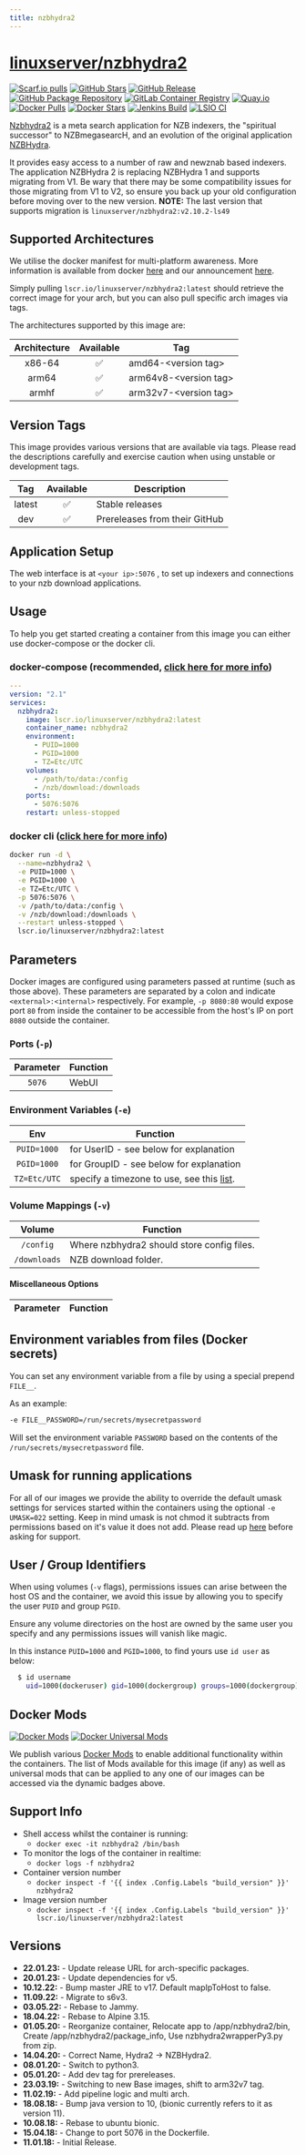 ```yaml
---
title: nzbhydra2
---
```

<!-- DO NOT EDIT THIS FILE MANUALLY  -->
<!-- Please read the https://github.com/linuxserver/docker-nzbhydra2/blob/master/.github/CONTRIBUTING.md -->

# [linuxserver/nzbhydra2](https://github.com/linuxserver/docker-nzbhydra2)

[![Scarf.io pulls](https://scarf.sh/installs-badge/linuxserver-ci/linuxserver%2Fnzbhydra2?color=94398d&label-color=555555&logo-color=ffffff&style=for-the-badge&package-type=docker)](https://scarf.sh/gateway/linuxserver-ci/docker/linuxserver%2Fnzbhydra2)
[![GitHub Stars](https://img.shields.io/github/stars/linuxserver/docker-nzbhydra2.svg?color=94398d&labelColor=555555&logoColor=ffffff&style=for-the-badge&logo=github)](https://github.com/linuxserver/docker-nzbhydra2)
[![GitHub Release](https://img.shields.io/github/release/linuxserver/docker-nzbhydra2.svg?color=94398d&labelColor=555555&logoColor=ffffff&style=for-the-badge&logo=github)](https://github.com/linuxserver/docker-nzbhydra2/releases)
[![GitHub Package Repository](https://img.shields.io/static/v1.svg?color=94398d&labelColor=555555&logoColor=ffffff&style=for-the-badge&label=linuxserver.io&message=GitHub%20Package&logo=github)](https://github.com/linuxserver/docker-nzbhydra2/packages)
[![GitLab Container Registry](https://img.shields.io/static/v1.svg?color=94398d&labelColor=555555&logoColor=ffffff&style=for-the-badge&label=linuxserver.io&message=GitLab%20Registry&logo=gitlab)](https://gitlab.com/linuxserver.io/docker-nzbhydra2/container_registry)
[![Quay.io](https://img.shields.io/static/v1.svg?color=94398d&labelColor=555555&logoColor=ffffff&style=for-the-badge&label=linuxserver.io&message=Quay.io)](https://quay.io/repository/linuxserver.io/nzbhydra2)
[![Docker Pulls](https://img.shields.io/docker/pulls/linuxserver/nzbhydra2.svg?color=94398d&labelColor=555555&logoColor=ffffff&style=for-the-badge&label=pulls&logo=docker)](https://hub.docker.com/r/linuxserver/nzbhydra2)
[![Docker Stars](https://img.shields.io/docker/stars/linuxserver/nzbhydra2.svg?color=94398d&labelColor=555555&logoColor=ffffff&style=for-the-badge&label=stars&logo=docker)](https://hub.docker.com/r/linuxserver/nzbhydra2)
[![Jenkins Build](https://img.shields.io/jenkins/build?labelColor=555555&logoColor=ffffff&style=for-the-badge&jobUrl=https%3A%2F%2Fci.linuxserver.io%2Fjob%2FDocker-Pipeline-Builders%2Fjob%2Fdocker-nzbhydra2%2Fjob%2Fmaster%2F&logo=jenkins)](https://ci.linuxserver.io/job/Docker-Pipeline-Builders/job/docker-nzbhydra2/job/master/)
[![LSIO CI](https://img.shields.io/badge/dynamic/yaml?color=94398d&labelColor=555555&logoColor=ffffff&style=for-the-badge&label=CI&query=CI&url=https%3A%2F%2Fci-tests.linuxserver.io%2Flinuxserver%2Fnzbhydra2%2Flatest%2Fci-status.yml)](https://ci-tests.linuxserver.io/linuxserver/nzbhydra2/latest/index.html)

[Nzbhydra2](https://github.com/theotherp/nzbhydra2) is a meta search application for NZB indexers, the "spiritual successor" to NZBmegasearcH, and an evolution of the original application [NZBHydra](https://github.com/theotherp/nzbhydra).

It provides easy access to a number of raw and newznab based indexers. The application NZBHydra 2 is replacing NZBHydra 1 and supports migrating from V1. Be wary that there may be some compatibility issues for those migrating from V1 to V2, so ensure you back up your old configuration before moving over to the new version. **NOTE:** The last version that supports migration is `linuxserver/nzbhydra2:v2.10.2-ls49`

## Supported Architectures

We utilise the docker manifest for multi-platform awareness. More information is available from docker [here](https://github.com/docker/distribution/blob/master/docs/spec/manifest-v2-2.md#manifest-list) and our announcement [here](https://blog.linuxserver.io/2019/02/21/the-lsio-pipeline-project/).

Simply pulling `lscr.io/linuxserver/nzbhydra2:latest` should retrieve the correct image for your arch, but you can also pull specific arch images via tags.

The architectures supported by this image are:

| Architecture | Available | Tag |
| :----: | :----: | ---- |
| x86-64 | ✅ | amd64-\<version tag\> |
| arm64 | ✅ | arm64v8-\<version tag\> |
| armhf | ✅ | arm32v7-\<version tag\> |

## Version Tags

This image provides various versions that are available via tags. Please read the descriptions carefully and exercise caution when using unstable or development tags.

| Tag | Available | Description |
| :----: | :----: |--- |
| latest | ✅ | Stable releases |
| dev | ✅ | Prereleases from their GitHub |
## Application Setup

The web interface is at `<your ip>:5076` , to set up indexers and connections to your nzb download applications.

## Usage

To help you get started creating a container from this image you can either use docker-compose or the docker cli.

### docker-compose (recommended, [click here for more info](https://docs.linuxserver.io/general/docker-compose))

```yaml
---
version: "2.1"
services:
  nzbhydra2:
    image: lscr.io/linuxserver/nzbhydra2:latest
    container_name: nzbhydra2
    environment:
      - PUID=1000
      - PGID=1000
      - TZ=Etc/UTC
    volumes:
      - /path/to/data:/config
      - /nzb/download:/downloads
    ports:
      - 5076:5076
    restart: unless-stopped
```

### docker cli ([click here for more info](https://docs.docker.com/engine/reference/commandline/cli/))

```bash
docker run -d \
  --name=nzbhydra2 \
  -e PUID=1000 \
  -e PGID=1000 \
  -e TZ=Etc/UTC \
  -p 5076:5076 \
  -v /path/to/data:/config \
  -v /nzb/download:/downloads \
  --restart unless-stopped \
  lscr.io/linuxserver/nzbhydra2:latest

```

## Parameters

Docker images are configured using parameters passed at runtime (such as those above). These parameters are separated by a colon and indicate `<external>:<internal>` respectively. For example, `-p 8080:80` would expose port `80` from inside the container to be accessible from the host's IP on port `8080` outside the container.

### Ports (`-p`)

| Parameter | Function |
| :----: | --- |
| `5076` | WebUI |

### Environment Variables (`-e`)

| Env | Function |
| :----: | --- |
| `PUID=1000` | for UserID - see below for explanation |
| `PGID=1000` | for GroupID - see below for explanation |
| `TZ=Etc/UTC` | specify a timezone to use, see this [list](https://en.wikipedia.org/wiki/List_of_tz_database_time_zones#List). |

### Volume Mappings (`-v`)

| Volume | Function |
| :----: | --- |
| `/config` | Where nzbhydra2 should store config files. |
| `/downloads` | NZB download folder. |

#### Miscellaneous Options

| Parameter | Function |
| :-----:   | --- |

## Environment variables from files (Docker secrets)

You can set any environment variable from a file by using a special prepend `FILE__`.

As an example:

```bash
-e FILE__PASSWORD=/run/secrets/mysecretpassword
```

Will set the environment variable `PASSWORD` based on the contents of the `/run/secrets/mysecretpassword` file.

## Umask for running applications

For all of our images we provide the ability to override the default umask settings for services started within the containers using the optional `-e UMASK=022` setting.
Keep in mind umask is not chmod it subtracts from permissions based on it's value it does not add. Please read up [here](https://en.wikipedia.org/wiki/Umask) before asking for support.

## User / Group Identifiers

When using volumes (`-v` flags), permissions issues can arise between the host OS and the container, we avoid this issue by allowing you to specify the user `PUID` and group `PGID`.

Ensure any volume directories on the host are owned by the same user you specify and any permissions issues will vanish like magic.

In this instance `PUID=1000` and `PGID=1000`, to find yours use `id user` as below:

```bash
  $ id username
    uid=1000(dockeruser) gid=1000(dockergroup) groups=1000(dockergroup)
```

## Docker Mods

[![Docker Mods](https://img.shields.io/badge/dynamic/yaml?color=94398d&labelColor=555555&logoColor=ffffff&style=for-the-badge&label=nzbhydra2&query=%24.mods%5B%27nzbhydra2%27%5D.mod_count&url=https%3A%2F%2Fraw.githubusercontent.com%2Flinuxserver%2Fdocker-mods%2Fmaster%2Fmod-list.yml)](https://mods.linuxserver.io/?mod=nzbhydra2 "view available mods for this container.") [![Docker Universal Mods](https://img.shields.io/badge/dynamic/yaml?color=94398d&labelColor=555555&logoColor=ffffff&style=for-the-badge&label=universal&query=%24.mods%5B%27universal%27%5D.mod_count&url=https%3A%2F%2Fraw.githubusercontent.com%2Flinuxserver%2Fdocker-mods%2Fmaster%2Fmod-list.yml)](https://mods.linuxserver.io/?mod=universal "view available universal mods.")

We publish various [Docker Mods](https://github.com/linuxserver/docker-mods) to enable additional functionality within the containers. The list of Mods available for this image (if any) as well as universal mods that can be applied to any one of our images can be accessed via the dynamic badges above.

## Support Info

* Shell access whilst the container is running:
  * `docker exec -it nzbhydra2 /bin/bash`
* To monitor the logs of the container in realtime:
  * `docker logs -f nzbhydra2`
* Container version number
  * `docker inspect -f '{{ index .Config.Labels "build_version" }}' nzbhydra2`
* Image version number
  * `docker inspect -f '{{ index .Config.Labels "build_version" }}' lscr.io/linuxserver/nzbhydra2:latest`

## Versions

* **22.01.23:** - Update release URL for arch-specific packages.
* **20.01.23:** - Update dependencies for v5.
* **10.12.22:** - Bump master JRE to v17. Default mapIpToHost to false.
* **11.09.22:** - Migrate to s6v3.
* **03.05.22:** - Rebase to Jammy.
* **18.04.22:** - Rebase to Alpine 3.15.
* **01.05.20:** - Reorganize container, Relocate app to /app/nzbhydra2/bin, Create /app/nzbhydra2/package_info, Use nzbhydra2wrapperPy3.py from zip.
* **14.04.20:** - Correct Name, Hydra2 -> NZBHydra2.
* **08.01.20:** - Switch to python3.
* **05.01.20:** - Add dev tag for prereleases.
* **23.03.19:** - Switching to new Base images, shift to arm32v7 tag.
* **11.02.19:** - Add pipeline logic and multi arch.
* **18.08.18:** - Bump java version to 10, (bionic currently refers to it as version 11).
* **10.08.18:** - Rebase to ubuntu bionic.
* **15.04.18:** - Change to port 5076 in the Dockerfile.
* **11.01.18:** - Initial Release.
